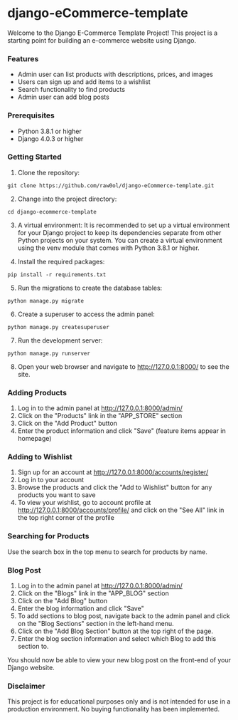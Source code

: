 # django-eCommerce-template

Welcome to the Django E-Commerce Template Project! This project is a starting point for building an e-commerce website using Django.

### Features

* Admin user can list products with descriptions, prices, and images
* Users can sign up and add items to a wishlist
* Search functionality to find products
* Admin user can add blog posts

### Prerequisites

* Python 3.8.1 or higher
* Django 4.0.3 or higher

### Getting Started

1. Clone the repository:

``` git clone https://github.com/raw0ol/django-eCommerce-template.git ```

2. Change into the project directory:

``` cd django-ecommerce-template ```

3. A virtual environment: It is recommended to set up a virtual environment for your Django project to keep its dependencies separate from other Python projects on your system. You can create a virtual environment using the venv module that comes with Python 3.8.1 or higher.

4. Install the required packages:

```pip install -r requirements.txt ```

5. Run the migrations to create the database tables:

``` python manage.py migrate ```

6. Create a superuser to access the admin panel:

``` python manage.py createsuperuser ```

7. Run the development server:

``` python manage.py runserver ```

8. Open your web browser and navigate to http://127.0.0.1:8000/ to see the site.

### Adding Products

1. Log in to the admin panel at http://127.0.0.1:8000/admin/
2. Click on the "Products" link in the "APP_STORE" section
3. Click on the "Add Product" button
4. Enter the product information and click "Save" (feature items appear in homepage)

### Adding to Wishlist

1. Sign up for an account at http://127.0.0.1:8000/accounts/register/
2. Log in to your account
3. Browse the products and click the "Add to Wishlist" button for any products you want to save
4. To view your wishlist, go to account profile at http://127.0.0.1:8000/accounts/profile/ and click on the "See All" link in the top right corner of the profile

### Searching for Products

Use the search box in the top menu to search for products by name.

### Blog Post

1. Log in to the admin panel at http://127.0.0.1:8000/admin/
2. Click on the "Blogs" link in the "APP_BLOG" section
3. Click on the "Add Blog" button
4. Enter the blog information and click "Save"
5. To add sections to blog post, navigate back to the admin panel and click on the "Blog Sections" section in the left-hand menu.
6. Click on the "Add Blog Section" button at the top right of the page.
7. Enter the blog section information and select which Blog to add this section to.

You should now be able to view your new blog post on the front-end of your Django website.

### Disclaimer

This project is for educational purposes only and is not intended for use in a production environment. No buying functionality has been implemented.